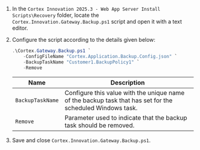 1. In the `Cortex Innovation 2025.3 - Web App Server Install Scripts\Recovery` folder, locate the `Cortex.Innovation.Gateway.Backup.ps1` script and open it with a text editor.
1. Configure the script according to the details given below:
    
    ```powershell
    .\Cortex.Gateway.Backup.ps1 `
        -ConfigFileName "Cortex.Application.Backup.Config.json" `
        -BackupTaskName "Customer1.BackupPolicy1" `
        -Remove
    ```

    | Name                                           | Description |
    |------------------------------------------------|-------------|
    |`BackupTaskName`                                | Configure this value with the unique name of the backup task that has set for the scheduled Windows task. |
    |`Remove`                                        | Parameter used to indicate that the backup task should be removed.|

1. Save and close `Cortex.Innovation.Gateway.Backup.ps1`.